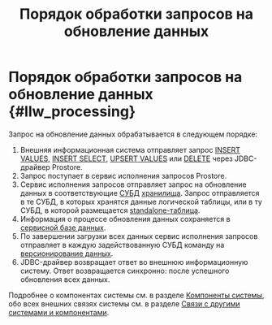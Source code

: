 ﻿---
layout: default
title: Порядок обработки запросов на обновление данных
nav_order: 3
parent: Связи с другими системами и компонентами
grand_parent: Обзор понятий, компонентов и связей
has_children: false
has_toc: false
---

# Порядок обработки запросов на обновление данных {#llw_processing}

Запрос на обновление данных обрабатывается в следующем порядке:
1. Внешняя информационная система отправляет запрос [INSERT VALUES](../../../reference/sql_plus_requests/INSERT_VALUES/INSERT_VALUES.md),
   [INSERT SELECT](../../../reference/sql_plus_requests/INSERT_SELECT/INSERT_SELECT.md),
   [UPSERT VALUES](../../../reference/sql_plus_requests/UPSERT_VALUES/UPSERT_VALUES.md) или 
   [DELETE](../../../reference/sql_plus_requests/DELETE/DELETE.md) через JDBC-драйвер Prostore.
2. Запрос поступает в сервис исполнения запросов Prostore.
3. Сервис исполнения запросов отправляет запрос на обновление данных в соответствующие 
   [СУБД](../../../introduction/supported_DBMS/supported_DBMS.md) 
   [хранилища](../../main_concepts/data_storage/data_storage.md). Запрос отправляется в 
   те СУБД, в которых хранятся данные логической таблицы, или в ту СУБД, в которой размещается 
   [standalone-таблица](../../../overview/main_concepts/standalone_table/standalone_table.md).
4. Информация о процессе обновления данных сохраняется в [сервисной базе данных](../../main_concepts/service_db/service_db.md).
5. По завершении загрузки всех данных сервис исполнения запросов отправляет в каждую задействованную СУБД команду 
   на [версионирование данных](../../../working_with_system/data_upload/data_versioning/data_versioning.md).
6. JDBC-драйвер возвращает ответ во внешнюю информационную систему. Ответ возвращается синхронно: после успешного обновления всех данных.

Подробнее о компонентах системы см. в разделе [Компоненты системы](../../components/components.md), 
обо всех внешних связях системы см. в разделе [Связи с другими системами и компонентами](../interactions.md).